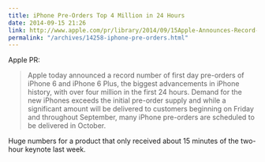```yaml
---
title: iPhone Pre-Orders Top 4 Million in 24 Hours
date: 2014-09-15 21:26
link: http://www.apple.com/pr/library/2014/09/15Apple-Announces-Record-Pre-orders-for-iPhone-6-iPhone-6-Plus-Top-Four-Million-in-First-24-Hours.html
permalink: "/archives/14258-iphone-pre-orders.html"
---
```



Apple PR:

> Apple today announced a record number of first day pre-orders of iPhone 6 and iPhone 6 Plus, the biggest advancements in iPhone history, with over four million in the first 24 hours. Demand for the new iPhones exceeds the initial pre-order supply and while a significant amount will be delivered to customers beginning on Friday and throughout September, many iPhone pre-orders are scheduled to be delivered in October.

Huge numbers for a product that only received about 15 minutes of the two-hour keynote last week.
